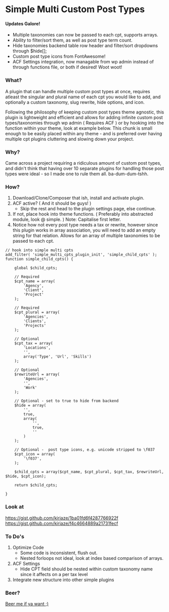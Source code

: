 Simple Multi Custom Post Types
===========

#### Updates Galore!
* Multiple taxonomies can now be passed to each cpt, supports arrays. 
* Ability to filter/sort them, as well as post type term count.
* Hide taxonomies backend table row header and filter/sort dropdowns through $hide[];
* Custom post type icons from FontAwesome!
* ACF Settings integration, now managable from wp admin instead of through functions file, or both if desired! Woot woot!

### What?
A plugin that can handle multiple custom post types at once, requires atleast the singular and plural name of each cpt you would like to add, and optionally a custom taxonomy, slug rewrite, hide options, and icon.

Following the philosophy of keeping custom post types theme agnostic, this plugin is lightweight and efficient and allows for adding infinite custom post types/taxonomies through wp admin ( Requires ACF ) or by hooking into the function within your theme, look at example below. This chunk is small enough to be easily placed within any theme - and is preferred over having multiple cpt plugins cluttering and slowing down your project.

### Why?
Came across a project requiring a ridiculous amount of custom post types, and didn't think that having over 10 separate plugins for handling those post types were ideal - so I made one to rule them all. ba-dum-dum-tshh.

### How?
1. Download/Clone/Composer that ish, install and activate plugin.
2. ACF active? ( And it should be guys! )
	* Skip the rest and head to the plugin settings page, else continue.
3. If not, place hook into theme functions. ( Preferably into abstracted module, look @ simple. ) Note: Capitalise first letter.
4. Notice how not every post type needs a tax or rewrite, however since this plugin works in array association, you will need to add an empty string for that relation. Allows for an array of multiple taxonomies to be passed to each cpt.

```
// hook into simple multi cpts
add_filter( 'simple_multi_cpts_plugin_init', 'simple_child_cpts' );
function simple_child_cpts() {

    global $child_cpts;

    // Required
    $cpt_name = array(
        'Agency',
        'Client',
        'Project'
    );

    // Required
    $cpt_plural = array(
        'Agencies',
        'Clients',
        'Projects'
    );

    // Optional
    $cpt_tax = array(
        'Locations',
        '',
        array('Type', 'Url', 'Skills')
    );

    // Optional
    $rewriteUrl = array(
        'Agencies',
        '',
        'Work'
    );

    // Optional - set to true to hide from backend
    $hide = array(
        '',
        true,
        array(
            '',
            true,
            ''
        )
    );
    
    // Optional -  post type icons, e.g. unicode stripped to \f037
    $cpt_icon = array(
        '\f037',
    );

    $child_cpts = array($cpt_name, $cpt_plural, $cpt_tax, $rewriteUrl, $hide, $cpt_icon);

    return $child_cpts;

}
```

### Look at
https://gist.github.com/kiriaze/1ba01fd6f4287766922f    
https://gist.github.com/kiriaze/f4c4664889a21731fecf

### To Do's
1. Optimize Code
	* Some code is inconsistent, flush out.
    * Nested forloops not ideal, look at index based comparison of arrays.
2. ACF Settings
	* Hide CPT field should be nested within custom taxonomy name since it affects on a per tax level
3. Integrate new structure into other simple plugins

### Beer?
[Beer me if ya want ;)](https://plasso.co/ckiriaze@gmail.com)
